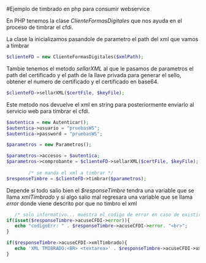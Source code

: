 #Ejemplo de timbrado en php para consumir webservice

En PHP tenemos la clase _ClienteFormasDigitales_ que nos ayuda en el proceso de timbrar el cfdi.

La clase la inicializamos pasandole de parametro el path del xml que vamos a timbrar

```PHP
$clienteFD = new ClienteFormasDigitales($xmlPath);
```

Tambie tenemos el metodo _sellarXML_ al que le pasamos de parametros el path del certificado y el path de la llave privada para generar el sello, obtener el numero de certificado y el certificado en base64.

```PHP
$clienteFD->sellarXML($certFile, $keyFile);
```
Este metodo nos devuelve el xml en string para posteriormente enviarlo al servicio web para timbrar el cfdi.

```PHP
$autentica = new Autenticar();
$autentica->usuario = "pruebasWS";
$autentica->password = "pruebasWS";

$parametros = new Parametros();

$parametros->accesos = $autentica;
$parametros->comprobante = $clienteFD->sellarXML($certFile, $keyFile);
		
		/* se manda el xml a timbrar */
$responseTimbre = $clienteFD->timbrar($parametros); 
 ```
 
 Depende si todo salio bien el _$responseTimbre_ tendra una variable que se llama _xmlTimbrado_ y si algo salio mal regresara una variable que se llama _error_ donde viene descrito por que no timbro el xml 
 
 ```PHP
 	/* solo informativo... muestra el codigo de error en caso de existir y resultados */
if(isset($responseTimbre->acuseCFDI->error)){
	echo "codigoErr: " . $responseTimbre->acuseCFDI->error. "<br>";
}

if($responseTimbre->acuseCFDI->xmlTimbrado){
	echo 'XML TMIBRADO:<BR> <textarea>' . $responseTimbre->acuseCFDI->xmlTimbrado . '</textarea>';
}

 ```

